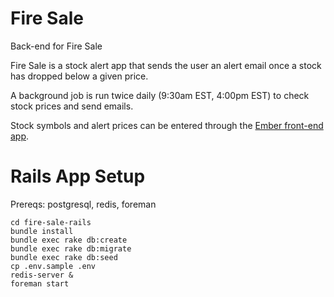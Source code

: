 # Fire Sale

Back-end for Fire Sale

Fire Sale is a stock alert app that sends the user an alert
email once a stock has dropped below a given price.

A background job is run twice daily (9:30am EST,
4:00pm EST) to check stock prices and send emails.

Stock symbols and alert prices can be entered through the
[Ember front-end app](https://github.com/uniosx/fire-sale-ember "Fire Sale Ember App").

# Rails App Setup

Prereqs: postgresql, redis, foreman

```
cd fire-sale-rails
bundle install
bundle exec rake db:create
bundle exec rake db:migrate
bundle exec rake db:seed
cp .env.sample .env
redis-server &
foreman start
```

